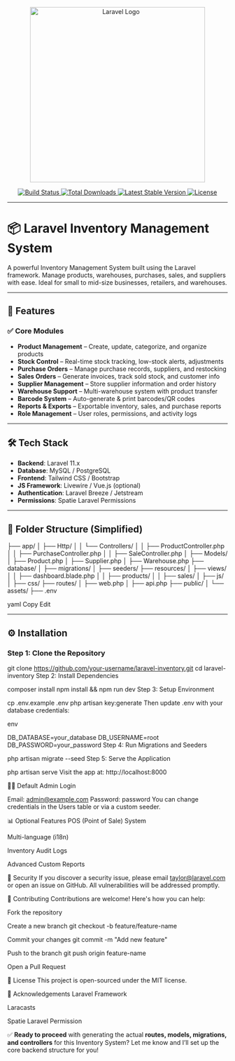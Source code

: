 <p align="center">
  <a href="https://laravel.com" target="_blank">
    <img src="https://raw.githubusercontent.com/laravel/art/master/logo-lockup/5%20SVG/2%20CMYK/1%20Full%20Color/laravel-logolockup-cmyk-red.svg" width="400" alt="Laravel Logo">
  </a>
</p>

<p align="center">
  <a href="https://github.com/laravel/framework/actions">
    <img src="https://github.com/laravel/framework/workflows/tests/badge.svg" alt="Build Status">
  </a>
  <a href="https://packagist.org/packages/laravel/framework">
    <img src="https://img.shields.io/packagist/dt/laravel/framework" alt="Total Downloads">
  </a>
  <a href="https://packagist.org/packages/laravel/framework">
    <img src="https://img.shields.io/packagist/v/laravel/framework" alt="Latest Stable Version">
  </a>
  <a href="https://packagist.org/packages/laravel/framework">
    <img src="https://img.shields.io/packagist/l/laravel/framework" alt="License">
  </a>
</p>

---

# 📦 Laravel Inventory Management System

A powerful Inventory Management System built using the Laravel framework. Manage products, warehouses, purchases, sales, and suppliers with ease. Ideal for small to mid-size businesses, retailers, and warehouses.

---

## 🚀 Features

### ✅ Core Modules

- **Product Management** – Create, update, categorize, and organize products  
- **Stock Control** – Real-time stock tracking, low-stock alerts, adjustments  
- **Purchase Orders** – Manage purchase records, suppliers, and restocking  
- **Sales Orders** – Generate invoices, track sold stock, and customer info  
- **Supplier Management** – Store supplier information and order history  
- **Warehouse Support** – Multi-warehouse system with product transfer  
- **Barcode System** – Auto-generate & print barcodes/QR codes  
- **Reports & Exports** – Exportable inventory, sales, and purchase reports  
- **Role Management** – User roles, permissions, and activity logs  

---

## 🛠️ Tech Stack

- **Backend**: Laravel 11.x  
- **Database**: MySQL / PostgreSQL  
- **Frontend**: Tailwind CSS / Bootstrap  
- **JS Framework**: Livewire / Vue.js (optional)  
- **Authentication**: Laravel Breeze / Jetstream  
- **Permissions**: Spatie Laravel Permissions  

---

## 📁 Folder Structure (Simplified)

├── app/
│ ├── Http/
│ │ └── Controllers/
│ │ ├── ProductController.php
│ │ ├── PurchaseController.php
│ │ ├── SaleController.php
│ ├── Models/
│ ├── Product.php
│ ├── Supplier.php
│ ├── Warehouse.php
├── database/
│ ├── migrations/
│ ├── seeders/
├── resources/
│ ├── views/
│ │ ├── dashboard.blade.php
│ │ ├── products/
│ │ ├── sales/
│ ├── js/
│ ├── css/
├── routes/
│ ├── web.php
│ ├── api.php
├── public/
│ └── assets/
├── .env

yaml
Copy
Edit

---

## ⚙️ Installation

### Step 1: Clone the Repository

git clone https://github.com/your-username/laravel-inventory.git
cd laravel-inventory
Step 2: Install Dependencies

composer install
npm install && npm run dev
Step 3: Setup Environment

cp .env.example .env
php artisan key:generate
Then update .env with your database credentials:

env

DB_DATABASE=your_database
DB_USERNAME=root
DB_PASSWORD=your_password
Step 4: Run Migrations and Seeders

php artisan migrate --seed
Step 5: Serve the Application

php artisan serve
Visit the app at: http://localhost:8000

🧑‍💼 Default Admin Login

Email: admin@example.com
Password: password
You can change credentials in the Users table or via a custom seeder.

📊 Optional Features
POS (Point of Sale) System

Multi-language (i18n)

Inventory Audit Logs

Advanced Custom Reports

🔐 Security
If you discover a security issue, please email taylor@laravel.com or open an issue on GitHub. All vulnerabilities will be addressed promptly.

🤝 Contributing
Contributions are welcome! Here's how you can help:

Fork the repository

Create a new branch
git checkout -b feature/feature-name

Commit your changes
git commit -m "Add new feature"

Push to the branch
git push origin feature-name

Open a Pull Request

📄 License
This project is open-sourced under the MIT license.

🙏 Acknowledgements
Laravel Framework

Laracasts

Spatie Laravel Permission



✅ **Ready to proceed** with generating the actual **routes, models, migrations, and controllers** for this Inventory System? Let me know and I’ll set up the core backend structure for you!
